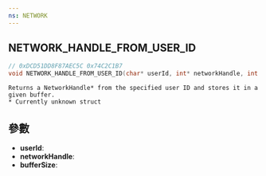 ```yaml
---
ns: NETWORK
---
```

## NETWORK_HANDLE_FROM_USER_ID

```c
// 0xDCD51DD8F87AEC5C 0x74C2C1B7
void NETWORK_HANDLE_FROM_USER_ID(char* userId, int* networkHandle, int bufferSize);
```

```
Returns a NetworkHandle* from the specified user ID and stores it in a given buffer.  
* Currently unknown struct  
```

## 參數
* **userId**: 
* **networkHandle**: 
* **bufferSize**: 

